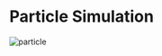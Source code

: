 # Particle Simulation
![particle](https://github.com/user-attachments/assets/9b788f00-5a4c-4984-836a-c3e97f30f126)
